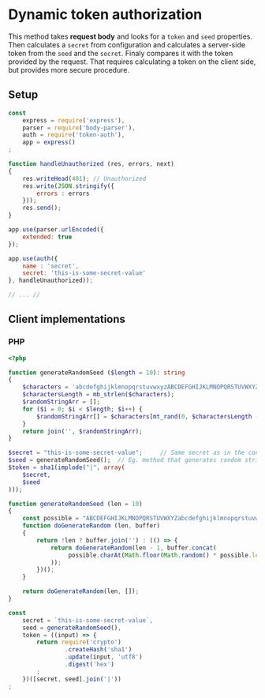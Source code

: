 # Dynamic token authorization

This method takes **request body** and looks for a `token` and `seed` properties. Then
calculates a `secret` from configuration and calculates a server-side token from the `seed` and
the `secret`. Finaly compares it with the token provided by the request.
That requires calculating a token on the client side, but provides more secure procedure.

## Setup

``` js
const 
	express = require('express'),
    parser = require('body-parser'),
    auth = require('token-auth'),
    app = express()
;

function handleUnauthorized (res, errors, next)
{
	res.writeHead(401); // Unauthorized
    res.write(JSON.stringify({
        errors : errors
    }));
    res.send();
}

app.use(parser.urlEncoded({
	extended: true
});

app.use(auth({
	name : 'secret',
    secret: 'this-is-some-secret-value'
}, handleUnauthorized));

// ... //
```

## Client implementations

### PHP

``` php
<?php

function generateRandomSeed ($length = 10): string
{
    $characters = 'abcdefghijklmnopqrstuvwxyzABCDEFGHIJKLMNOPQRSTUVWXYZ1234567890';
    $charactersLength = mb_strlen($characters);
    $randomStringArr = [];
    for ($i = 0; $i < $length; $i++) {
        $randomStringArr[] = $characters[mt_rand(0, $charactersLength - 1)];
    }
    return join('', $randomStringArr);
}

$secret = "this-is-some-secret-value";     // Same secret as in the config file
$seed = generateRandomSeed();  // Eg. method that generates random string
$token = sha1(implode("|", array(
    $secret,
    $seed
)));
```

``` js
function generateRandomSeed (len = 10)
{
    const possible = "ABCDEFGHIJKLMNOPQRSTUVWXYZabcdefghijklmnopqrstuvwxyz0123456789";
    function doGenerateRandom (len, buffer)
    {
        return !len ? buffer.join('') : (() => {
            return doGenerateRandom(len - 1, buffer.concat(
                 possible.charAt(Math.floor(Math.random() * possible.length))
            ));
        })();
    }

    return doGenerateRandom(len, []);
}

const
    secret = `this-is-some-secret-value`,
    seed = generateRandomSeed(),
    token = ((input) => {
        return require('crypto')
                .createHash('sha1')
                .update(input, 'utf8')
                .digest('hex')
        ;
    })([secret, seed].join('|'))
;

```

